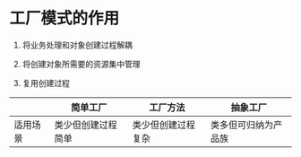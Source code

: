 # 工厂模式的作用

1. 将业务处理和对象创建过程解耦

2. 将创建对象所需要的资源集中管理

3. 复用创建过程


|          | 简单工厂           | 工厂方法           | 抽象工厂             |
| -------- | ------------------ | ------------------ | -------------------- |
| 适用场景 | 类少但创建过程简单 | 类少但创建过程复杂 | 类多但可归纳为产品族 |


